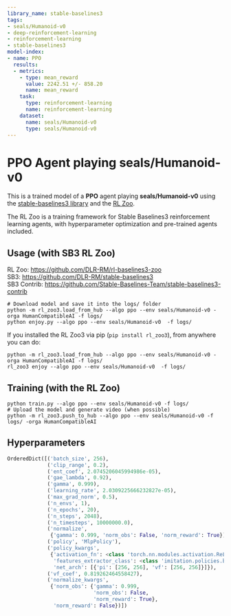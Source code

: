 ```yaml
---
library_name: stable-baselines3
tags:
- seals/Humanoid-v0
- deep-reinforcement-learning
- reinforcement-learning
- stable-baselines3
model-index:
- name: PPO
  results:
  - metrics:
    - type: mean_reward
      value: 2242.51 +/- 858.20
      name: mean_reward
    task:
      type: reinforcement-learning
      name: reinforcement-learning
    dataset:
      name: seals/Humanoid-v0
      type: seals/Humanoid-v0
---
```


# **PPO** Agent playing **seals/Humanoid-v0**
This is a trained model of a **PPO** agent playing **seals/Humanoid-v0**
using the [stable-baselines3 library](https://github.com/DLR-RM/stable-baselines3)
and the [RL Zoo](https://github.com/DLR-RM/rl-baselines3-zoo).

The RL Zoo is a training framework for Stable Baselines3
reinforcement learning agents,
with hyperparameter optimization and pre-trained agents included.

## Usage (with SB3 RL Zoo)

RL Zoo: https://github.com/DLR-RM/rl-baselines3-zoo<br/>
SB3: https://github.com/DLR-RM/stable-baselines3<br/>
SB3 Contrib: https://github.com/Stable-Baselines-Team/stable-baselines3-contrib

```
# Download model and save it into the logs/ folder
python -m rl_zoo3.load_from_hub --algo ppo --env seals/Humanoid-v0 -orga HumanCompatibleAI -f logs/
python enjoy.py --algo ppo --env seals/Humanoid-v0  -f logs/
```

If you installed the RL Zoo3 via pip (`pip install rl_zoo3`), from anywhere you can do:
```
python -m rl_zoo3.load_from_hub --algo ppo --env seals/Humanoid-v0 -orga HumanCompatibleAI -f logs/
rl_zoo3 enjoy --algo ppo --env seals/Humanoid-v0  -f logs/
```

## Training (with the RL Zoo)
```
python train.py --algo ppo --env seals/Humanoid-v0 -f logs/
# Upload the model and generate video (when possible)
python -m rl_zoo3.push_to_hub --algo ppo --env seals/Humanoid-v0 -f logs/ -orga HumanCompatibleAI
```

## Hyperparameters
```python
OrderedDict([('batch_size', 256),
             ('clip_range', 0.2),
             ('ent_coef', 2.0745206045994986e-05),
             ('gae_lambda', 0.92),
             ('gamma', 0.999),
             ('learning_rate', 2.0309225666232827e-05),
             ('max_grad_norm', 0.5),
             ('n_envs', 1),
             ('n_epochs', 20),
             ('n_steps', 2048),
             ('n_timesteps', 10000000.0),
             ('normalize',
              {'gamma': 0.999, 'norm_obs': False, 'norm_reward': True}),
             ('policy', 'MlpPolicy'),
             ('policy_kwargs',
              {'activation_fn': <class 'torch.nn.modules.activation.ReLU'>,
               'features_extractor_class': <class 'imitation.policies.base.NormalizeFeaturesExtractor'>,
               'net_arch': [{'pi': [256, 256], 'vf': [256, 256]}]}),
             ('vf_coef', 0.819262464558427),
             ('normalize_kwargs',
              {'norm_obs': {'gamma': 0.999,
                            'norm_obs': False,
                            'norm_reward': True},
               'norm_reward': False})])
```
